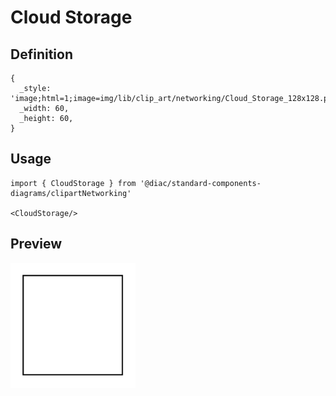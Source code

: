 # Cloud Storage

## Definition

```
{
  _style: 'image;html=1;image=img/lib/clip_art/networking/Cloud_Storage_128x128.pngstrokeColor=none;',
  _width: 60,
  _height: 60,
}
```

## Usage

```
import { CloudStorage } from '@diac/standard-components-diagrams/clipartNetworking'

<CloudStorage/>
```

## Preview

<img src="./cloud-storage.png" width="200"/>
